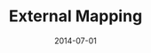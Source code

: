﻿---
title: External Mapping
toc: false
type: specs
layout:  package
date: "2014-07-01"
draft: false
specification: VEC
version: 1.1.1
documentType: "Recommendation"
elementType:  Package
menu:
  VEC-1.1.1:    
    parent: vec-examples
    identifier: vec-examples/external-mapping
    weight: 1001 

# Prev/next pager order (if `docs_section_pager` enabled in `params.toml`)
weight: 1001
---
